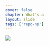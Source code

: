 ```yaml
---
cover: false
chapter: What's a
layout: slide
tags: ['repo-np']
---
```


<img class="no-stretch" src="assets/octicons/repo.png">